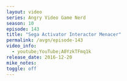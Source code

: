 ```yaml
---
layout: video
series: Angry Video Game Nerd
season: 10
episode: 143
title: "Sega Activator Interactor Menacer"
permalink: /avgn/episode-143
video_info:
  - youtube;YouTube;A0YzkTFmq1k
release_date: 2016-12-20
mike_notes:
toggle: off
---
```

